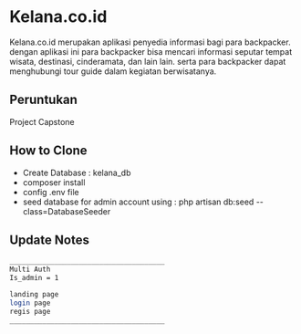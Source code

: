 # Kelana.co.id

Kelana.co.id merupakan aplikasi penyedia informasi bagi para backpacker. dengan aplikasi ini para backpacker bisa mencari informasi seputar tempat wisata, destinasi, cinderamata, dan lain lain. serta para backpacker dapat menghubungi tour guide dalam kegiatan berwisatanya.

## Peruntukan

Project Capstone

## How to Clone

- Create Database : kelana_db
- composer install
- config .env file
- seed database for admin account using :
  php artisan db:seed --class=DatabaseSeeder
  

## Update Notes

```bash
______________________________________
Multi Auth 
Is_admin = 1 

landing page
login page
regis page
______________________________________


